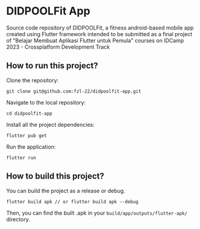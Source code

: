 # DIDPOOLFit App

Source code repository of DIDPOOLFit, a fitness android-based mobile app created using Flutter framework intended to be submitted as a final project of "Belajar Membuat Aplikasi Flutter untuk Pemula" courses on IDCamp 2023 - Crossplatform Development Track

## How to run this project?

Clone the repository:

```
git clone git@github.com:fzl-22/didpoolfit-app.git
```

Navigate to the local repository:

```
cd didpoolfit-app
```

Install all the project dependencies:

```
flutter pub get
```

Run the application:

```
flutter run
```

## How to build this project?

You can build the project as a release or debug.

```
flutter build apk // or flutter build apk --debug
```

Then, you can find the built .apk in your `build/app/outputs/flutter-apk/` directory.
